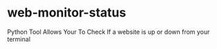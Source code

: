 # web-monitor-status
Python Tool Allows Your To Check If a website is up or down from your terminal

